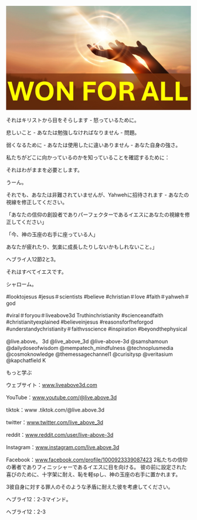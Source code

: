 ![Video cover image](../cover.jpg "cover photo")

それはキリストから目をそらします - 怒っているために。

悲しいこと - あなたは勉強しなければなりません - 問題。

弱くなるために - あなたは使用したに違いありません - あなた自身の強さ。

私たちがどこに向かっているのかを知っていることを確認するために：

それはわがままを必要とします。

うーん。

それでも、あなたは非難されていませんが、Yahwehに招待されます - あなたの視線を修正してください。

「あなたの信仰の創設者でありパーフェクターであるイエスにあなたの視線を修正してください」

「今、神の玉座の右手に座っている人」

あなたが疲れたり、気楽に成長したりしないかもしれないこと。」

ヘブライ人12節2と3。

それはすべてイエスです。

シャローム。

#looktojesus #jesus＃scientists #believe #christian＃love #faith＃yahweh＃god

#viral＃foryou＃liveabove3d Truthinchristianity #scienceandfaith #christianityexplained #believeinjesus #reasonsforfheforgod #understandychristianity＃faithvsscience #inspiration #beyondthephysical

@live.above。 3d @live_above_3d @live-above-3d @samshamoun @dailydoseofwisdom @mempatech_mindfulness @technoplusmedia @cosmoknowledge @themessagechannel1 @curisitysp @veritasium @kapchatfield K

もっと学ぶ

ウェブサイト：www.liveabove3d.com

YouTube：www.youtube.com/@live.above.3d

tiktok：www .tiktok.com/@live.above.3d

twitter：www.twitter.com/live_above_3d

reddit：www.reddit.com/user/live-above-3d

Instagram：www.instagram.com/live.above.3d

Facebook：www.facebook.com/profile/1000923339087423 2私たちの信仰の著者でありフィニッシャーであるイエスに目を向ける。 彼の前に設定された喜びのために、十字架に耐え、恥を軽spし、神の玉座の右手に置かれます。

3彼自身に対する罪人のそのような矛盾に耐えた彼を考慮してください。

ヘブライ12：2-3マインド。

ヘブライ12：2-3